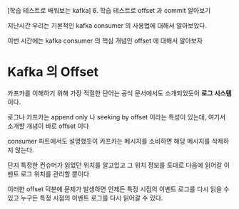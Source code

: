 [학습 테스트로 배워보는 kafka] 6. 학습 테스트로 offset 과 commit 알아보기

지난시간 우리는 기본적인 kafka consumer 의 사용법에 대해서 알아보았다.

이번 시간에는 kafka consumer 의 핵심 개념인 offset 에 대해서 알아보자

# Kafka 의 Offset

카프카를 이해하기 위해 가장 적절한 단어는 공식 문서에서도 소개되었듯이 **로그 시스템** 이다.

로그나 카프카는 append only 나 seeking by offset 이라는 특성이 있는데, 여기서 소개할 개념이 바로 offset 이다

consumer 파트에서도 설명했듯이 카프카는 메시지를 소비하면 해당 메시지를 삭제하지 않는다.

단지 특정한 컨슈머가 읽었던 위치를 알고있고 그 위치 정보를 토대로 다음에 읽어갈 이벤트 로그 위치를 관리할 뿐이다

이러한 offset 덕분에 문제가 발생하면 언제든 특정 시점의 이벤트 로그를 다시 읽을 수 있고 누구든 특정 시점의 이벤트 로그를 다시 읽어갈 수 있다.
